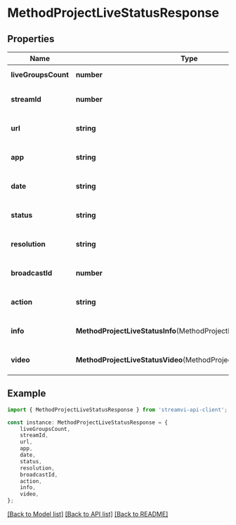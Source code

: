 # MethodProjectLiveStatusResponse


## Properties

Name | Type | Description | Notes
------------ | ------------- | ------------- | -------------
**liveGroupsCount** | **number** | Live group count | [default to undefined]
**streamId** | **number** | Stream id | [optional] [default to undefined]
**url** | **string** | Url live stream | [optional] [default to undefined]
**app** | **string** | App name | [optional] [default to undefined]
**date** | **string** | Date | [optional] [default to undefined]
**status** | **string** | Stream status | [optional] [default to undefined]
**resolution** | **string** | Stream resolution | [optional] [default to undefined]
**broadcastId** | **number** | Broadcast id | [optional] [default to undefined]
**action** | **string** | Action | [optional] [default to undefined]
**info** | **MethodProjectLiveStatusInfo**(MethodProjectLiveStatusInfo.md) | Stream info | [optional] [default to undefined]
**video** | **MethodProjectLiveStatusVideo**(MethodProjectLiveStatusVideo.md) | Video info | [optional] [default to undefined]

## Example

```typescript
import { MethodProjectLiveStatusResponse } from 'streamvi-api-client';

const instance: MethodProjectLiveStatusResponse = {
    liveGroupsCount,
    streamId,
    url,
    app,
    date,
    status,
    resolution,
    broadcastId,
    action,
    info,
    video,
};
```

[[Back to Model list]](../README.md#documentation-for-models) [[Back to API list]](../README.md#documentation-for-api-endpoints) [[Back to README]](../README.md)
